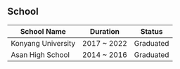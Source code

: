 ## School
|School Name|Duration|Status|
|-----------|--------|------|
|Konyang University|2017 ~ 2022|Graduated|
|Asan High School|2014 ~ 2016|Graduated|


